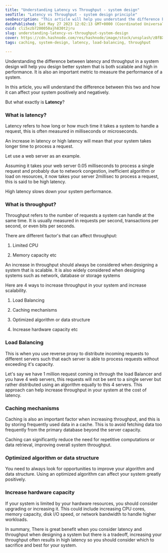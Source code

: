 ```yaml
---
title: "Understanding Latency vs Throughput - system design"
seoTitle: "Latency vs Throughput - system design principle"
seoDescription: "This article will help you understand the difference between latency and throughput so you can design a system that is scalable with high performance"
datePublished: Sat May 27 2023 12:02:13 GMT+0000 (Coordinated Universal Time)
cuid: cli5xzb7200050ajh830t2jru
slug: understanding-latency-vs-throughput-system-design
cover: https://cdn.hashnode.com/res/hashnode/image/stock/unsplash/zBfBXHCaLmk/upload/c5790e1bcea0415f30b275d5697941be.jpeg
tags: caching, system-design, latency, load-balancing, throughput

---
```


Understanding the difference between latency and throughput in a system design will help you design better system that is both scalable and high in performance. It is also an important metric to measure the performance of a system.

In this article, you will understand the difference between this two and how it can affect your system positively and negatively.

But what exactly is **Latency**?

### **What is latency?**

Latency refers to how long or how much time it takes a system to handle a request, this is often measured in milliseconds or microseconds.

An increase in latency or high latency will mean that your system takes longer time to process a request.

Let use a web server as an example.

Assuming it takes your web server 0.05 milliseconds to process a single request and probably due to network congestion, inefficient algorithm or load on resources, it now takes your server 2millisec to process a request, this is said to be high latency.

High latency slows down your system performance.

### **What is throughput?**

Throughput refers to the number of requests a system can handle at the same time. It is usually measured in requests per second, transactions per second, or even bits per seconds.

There are different factor's that can affect throughput:

1. Limited CPU
    
2. Memory capacity etc
    

An increase in throughput should always be considered when designing a system that is scalable. It is also widely considered when designing systems such as network, database or storage systems

Here are 4 ways to increase throughput in your system and increase scalability.

1. Load Balancing
    
2. Caching mechanisms
    
3. Optimized algorithm or data structure
    
4. Increase hardware capacity etc
    

### **Load Balancing**

This is when you use reverse proxy to distribute incoming requests to different servers such that each server is able to process requests without exceeding it's capacity.

Let's say we have 1 million request coming in through the load Balancer and you have 4 web servers, this requests will not be sent to a single server but rather distributed using an algorithm equally to this 4 servers. This approach can help increase throughput in your system at the cost of latency.

### Caching mechanisms

Caching is also an important factor when increasing throughput, and this is by storing frequently used data in a cache. This is to avoid fetching data too frequently from the primary database beyond the server capacity.

Caching can significantly reduce the need for repetitive computations or data retrieval, improving overall system throughput.

### **Optimized algorithm or data structure**

You need to always look for opportunities to improve your algorithm and data structure. Using an optimized algorithm can affect your system greatly positively.

### Increase hardware capacity

If your system is limited by your hardware resources, you should consider upgrading or increasing it. This could include increasing CPU cores, memory capacity, disk I/O speed, or network bandwidth to handle higher workloads.

In summary, There is great benefit when you consider latency and throughput when designing a system but there is a tradeoff, increasing your throughput often results in high latency so you should consider which to sacrifice and best for your system.